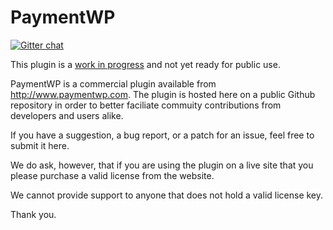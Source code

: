 PaymentWP
=========

[![Gitter chat](https://badges.gitter.im/PaymentWP.png)](https://gitter.im/PaymentWP)

This plugin is a [work in progress](http://www.paymentwp.com/develop/) and not yet ready for public use.

PaymentWP is a commercial plugin available from http://www.paymentwp.com. The plugin is hosted here on a public Github repository in order to better faciliate commuity contributions from developers and users alike.

If you have a suggestion, a bug report, or a patch for an issue, feel free to submit it here.

We do ask, however, that if you are using the plugin on a live site that you please purchase a valid license from the website.

We cannot provide support to anyone that does not hold a valid license key.

Thank you.
